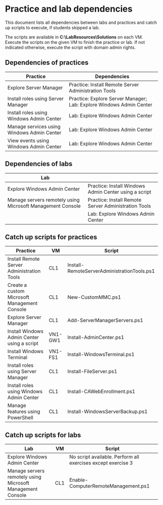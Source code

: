 # Practice and lab dependencies

This document lists all dependencies between labs and practices and catch up scripts to execute, if students skipped a lab.

The scripts are available in **C:\LabResources\Solutions** on each VM. Execute the scripts on the given VM to finish the practice or lab. If not indicated otherwise, execute the script with domain admin rights.

## Dependencies of practices

| Practice                                   | Dependencies                                                        |
|--------------------------------------------|---------------------------------------------------------------------|
| Explore Server Manager                     | Practice: Install Remote Server Administration Tools                |
| Install roles using Server Manager         | Practice: Explore Server Manager; Lab: Explore Windows Admin Center |
| Install roles using Windows Admin Center   | Lab: Explore Windows Admin Center                                   |
| Manage services using Windows Admin Center | Lab: Explore Windows Admin Center                                   |
| View events using Windows Admin Center     | Lab: Explore Windows Admin Center                                   |

## Dependencies of labs

| Lab                                                        |                                                       |
|------------------------------------------------------------|-------------------------------------------------------|
| Explore Windows Admin Center                               | Practice: Install Windows Admin Center using a script |
| Manage servers remotely using Microsoft Management Console | Practice: Install Remote Server Administration Tools  |
|                                                            | Lab: Explore Windows Admin Center                     |

## Catch up scripts for practices

| Practice                                     | VM        | Script                                      |
|----------------------------------------------|-----------|---------------------------------------------|
| Install Remote Server Administration Tools   | CL1       | Install-RemoteServerAdministrationTools.ps1 |
| Create a custom Microsoft Management Console | CL1       | New-CustomMMC.ps1                           |
| Explore Server Manager                       | CL1       | Add-ServerManagerServers.ps1                |
| Install Windows Admin Center using a script  | VN1-GW1   | Install-AdminCenter.ps1                     |
| Install Windows Terminal                     | VN1-FS1   | Install-WindowsTerminal.ps1                 |
| Install roles using Server Manager           | CL1       | Install-FileServer.ps1                      |
| Install roles using Windows Admin Center     | CL1       | Install-CAWebEnrollment.ps1                 |
| Manage features using PowerShell             | CL1       | Install-WindowsServerBackup.ps1             |

## Catch up scripts for labs

| Lab                                                        | VM  | Script                                                       |
|------------------------------------------------------------|-----|--------------------------------------------------------------|
| Explore Windows Admin Center                               |     | No script available. Perform all exercises except exercise 3 |
| Manage servers remotely using Microsoft Management Console | CL1 | Enable-ComputerRemoteManagement.ps1                          |